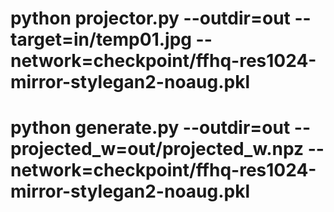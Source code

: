 # python projector.py --outdir=out --target=in/temp01.jpg --network=checkpoint/ffhq-res1024-mirror-stylegan2-noaug.pkl

# python generate.py --outdir=out --projected_w=out/projected_w.npz --network=checkpoint/ffhq-res1024-mirror-stylegan2-noaug.pkl